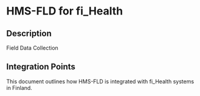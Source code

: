 # HMS-FLD for fi_Health

## Description

Field Data Collection

## Integration Points

This document outlines how HMS-FLD is integrated with fi_Health systems in Finland.
